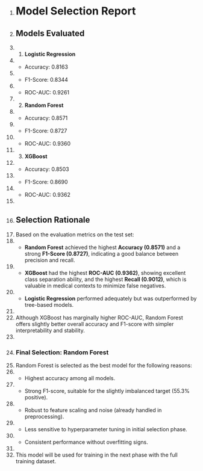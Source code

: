1. # Model Selection Report
2. ## Models Evaluated
3. 1. **Logistic Regression**
4.    - Accuracy: 0.8163
5.    - F1-Score: 0.8344
6.    - ROC-AUC: 0.9261
7. 2. **Random Forest**
8.    - Accuracy: 0.8571
9.    - F1-Score: 0.8727
10.    - ROC-AUC: 0.9360
11. 3. **XGBoost**
12.    - Accuracy: 0.8503
13.    - F1-Score: 0.8690
14.    - ROC-AUC: 0.9362
15. 
16. ## Selection Rationale
17. Based on the evaluation metrics on the test set:
18. - **Random Forest** achieved the highest **Accuracy (0.8571)** and a strong **F1-Score (0.8727)**, indicating a good balance between precision and recall.
19. - **XGBoost** had the highest **ROC-AUC (0.9362)**, showing excellent class separation ability, and the highest **Recall (0.9012)**, which is valuable in medical contexts to minimize false negatives.
20. - **Logistic Regression** performed adequately but was outperformed by tree-based models.
21. 
22. Although XGBoost has marginally higher ROC-AUC, Random Forest offers slightly better overall accuracy and F1-score with simpler interpretability and stability.
23. 
24. ### Final Selection: **Random Forest**
25. Random Forest is selected as the best model for the following reasons:
26. - Highest accuracy among all models.
27. - Strong F1-score, suitable for the slightly imbalanced target (55.3% positive).
28. - Robust to feature scaling and noise (already handled in preprocessing).
29. - Less sensitive to hyperparameter tuning in initial selection phase.
30. - Consistent performance without overfitting signs.
31. 
32. This model will be used for training in the next phase with the full training dataset.

